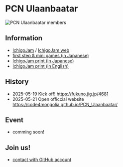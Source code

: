 # PCN Ulaanbaatar

![PCN Ulaanbaatar members](https://img.sabae.cc/data/20250520/5317a311-3cac-431b-9204-14219bb27692.jpg)

## Information

- [IchigoJam](https://ichigojam.net/) / [IchigoJam web](https://ichigojam.github.io/web/)
- [first step & mini games (in Japanese)](https://ichigojam.net/data/IchigoJam-kidshack.pdf)
- [IchigoJam print (in Japanese)](https://ichigojam.github.io/print/ja/)
- [IchigoJam print (in English)](https://ichigojam.github.io/print/en/)

## History

- 2025-05-19 Kick off! https://fukuno.jig.jp/4681
- 2025-05-21 Open officcial website https://code4mongolia.github.io/PCN_Ulaanbaatar/

## Event

- comming soon!

## Join us!

- [contact with GitHub account](https://github.com/code4mongolia/PCN_Ulaanbaatar/issues/1)
